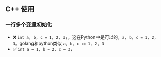 ## C++ 使用
### 一行多个变量初始化
* ❌ `int a, b, c = 1, 2, 3;`。这在Python中是可以的，`a, b, c = 1, 2, 3`。golang和python类似 `a, b, c := 1, 2, 3`
* ✅ `int a = 1, b = 2, c = 3;`